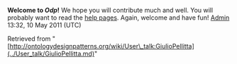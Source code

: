 __Welcome to _Odp_!__ We hope you will contribute much and well. 
You will probably want to read the [help pages](http://ontologydesignpatterns.org/wiki/Help:Contents "Help:Contents"). Again, welcome and have fun! [Admin](../User/ValentinaPresutti.md "User:ValentinaPresutti") 13:32, 10 May 2011 (UTC)





Retrieved from "[http://ontologydesignpatterns.org/wiki/User\_talk:GiulioPellitta](../User_talk/GiulioPellitta.md)"